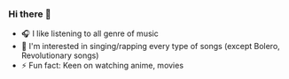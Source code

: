 ### Hi there 👋

<!--
**NguyenTrieuVuong/NguyenTrieuVuong** is a ✨ _special_ ✨ repository because its `README.md` (this file) appears on your GitHub profile.
Here are some ideas to get you started:


- 🔭 I’m currently working on ...
- 🌱 I’m currently learning ...
- 👯 I’m looking to collaborate on ...
- 🤔 I’m looking for help with ...
- 💬 Ask me about ...
- 📫 How to reach me: ...
- 😄 Pronouns: ...
-->
- 🎧 I like listening to all genre of music
- 🎤 I'm interested in singing/rapping every type of songs (except Bolero, Revolutionary songs)
- ⚡ Fun fact: Keen on watching anime, movies
